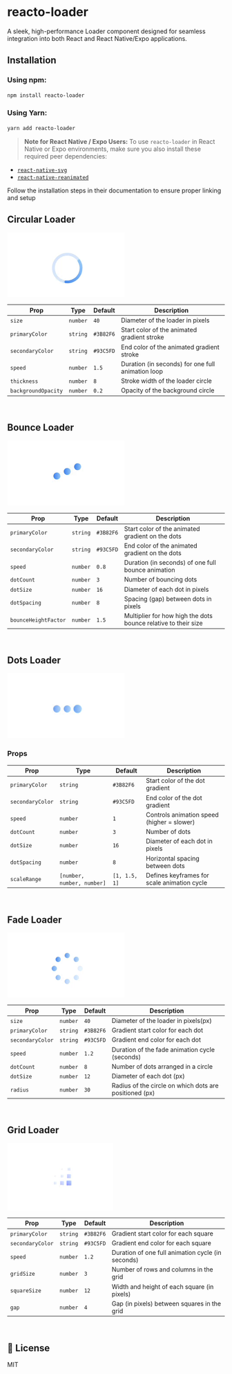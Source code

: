 # reacto-loader

A sleek, high-performance Loader component designed for seamless integration into both React and React Native/Expo applications.

## Installation

### Using npm:

```sh
npm install reacto-loader
```

### Using Yarn:

```sh
yarn add reacto-loader
```

> **Note for React Native / Expo Users:**
> To use `reacto-loader` in React Native or Expo environments, make sure you also install these required peer dependencies:

- [`react-native-svg`](https://www.npmjs.com/package/react-native-svg)
- [`react-native-reanimated`](https://www.npmjs.com/package/react-native-reanimated)

Follow the installation steps in their documentation to ensure proper linking and setup

## Circular Loader

![CircularLoader Example](https://raw.githubusercontent.com/roshab007/reacto-loader/refs/heads/main/gifs/circular_loader.gif)

| Prop                | Type     | Default   | Description                                       |
| ------------------- | -------- | --------- | ------------------------------------------------- |
| `size`              | `number` | `40`      | Diameter of the loader in pixels                  |
| `primaryColor`      | `string` | `#3B82F6` | Start color of the animated gradient stroke       |
| `secondaryColor`    | `string` | `#93C5FD` | End color of the animated gradient stroke         |
| `speed`             | `number` | `1.5`     | Duration (in seconds) for one full animation loop |
| `thickness`         | `number` | `8`       | Stroke width of the loader circle                 |
| `backgroundOpacity` | `number` | `0.2`     | Opacity of the background circle                  |

<br>

## Bounce Loader

![BounceLoader Example](https://raw.githubusercontent.com/roshab007/reacto-loader/refs/heads/main/gifs/bounce_loader.gif)

| Prop                 | Type     | Default   | Description                                                    |
| -------------------- | -------- | --------- | -------------------------------------------------------------- |
| `primaryColor`       | `string` | `#3B82F6` | Start color of the animated gradient on the dots               |
| `secondaryColor`     | `string` | `#93C5FD` | End color of the animated gradient on the dots                 |
| `speed`              | `number` | `0.8`     | Duration (in seconds) of one full bounce animation             |
| `dotCount`           | `number` | `3`       | Number of bouncing dots                                        |
| `dotSize`            | `number` | `16`      | Diameter of each dot in pixels                                 |
| `dotSpacing`         | `number` | `8`       | Spacing (gap) between dots in pixels                           |
| `bounceHeightFactor` | `number` | `1.5`     | Multiplier for how high the dots bounce relative to their size |

<br>

## Dots Loader

![DotsLoader Example](https://raw.githubusercontent.com/roshab007/reacto-loader/refs/heads/main/gifs/dots_loader.gif)

### Props

| Prop             | Type                       | Default       | Description                                 |
| ---------------- | -------------------------- | ------------- | ------------------------------------------- |
| `primaryColor`   | `string`                   | `#3B82F6`     | Start color of the dot gradient             |
| `secondaryColor` | `string`                   | `#93C5FD`     | End color of the dot gradient               |
| `speed`          | `number`                   | `1`           | Controls animation speed (higher = slower)  |
| `dotCount`       | `number`                   | `3`           | Number of dots                              |
| `dotSize`        | `number`                   | `16`          | Diameter of each dot in pixels              |
| `dotSpacing`     | `number`                   | `8`           | Horizontal spacing between dots             |
| `scaleRange`     | `[number, number, number]` | `[1, 1.5, 1]` | Defines keyframes for scale animation cycle |

<br>

## Fade Loader

![FadeLoader Example](https://raw.githubusercontent.com/roshab007/reacto-loader/refs/heads/main/gifs/fade_loader.gif)

| Prop             | Type     | Default   | Description                                            |
| ---------------- | -------- | --------- | ------------------------------------------------------ |
| `size`           | `number` | `40`      | Diameter of the loader in pixels(px)                   |
| `primaryColor`   | `string` | `#3B82F6` | Gradient start color for each dot                      |
| `secondaryColor` | `string` | `#93C5FD` | Gradient end color for each dot                        |
| `speed`          | `number` | `1.2`     | Duration of the fade animation cycle (seconds)         |
| `dotCount`       | `number` | `8`       | Number of dots arranged in a circle                    |
| `dotSize`        | `number` | `12`      | Diameter of each dot (px)                              |
| `radius`         | `number` | `30`      | Radius of the circle on which dots are positioned (px) |

<br>

## Grid Loader

![GridLoader Example](https://raw.githubusercontent.com/roshab007/reacto-loader/refs/heads/main/gifs/grid_loader.gif)

| Prop             | Type     | Default   | Description                                       |
| ---------------- | -------- | --------- | ------------------------------------------------- |
| `primaryColor`   | `string` | `#3B82F6` | Gradient start color for each square              |
| `secondaryColor` | `string` | `#93C5FD` | Gradient end color for each square                |
| `speed`          | `number` | `1.2`     | Duration of one full animation cycle (in seconds) |
| `gridSize`       | `number` | `3`       | Number of rows and columns in the grid            |
| `squareSize`     | `number` | `12`      | Width and height of each square (in pixels)       |
| `gap`            | `number` | `4`       | Gap (in pixels) between squares in the grid       |

<br>

## 📄 License

MIT
